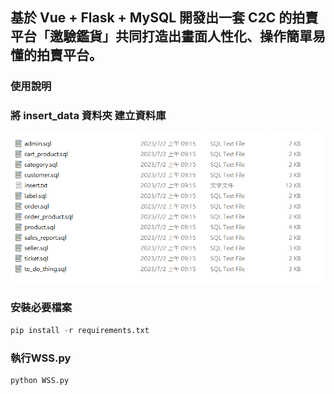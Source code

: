 ## 基於 Vue + Flask + MySQL 開發出一套 C2C 的拍賣平台「邀驗鑑貨」共同打造出畫面人性化、操作簡單易懂的拍賣平台。
### 使用說明

### 將 **insert_data** 資料夾 建立資料庫

![1](img/1.png)

### 安裝必要檔案

```python
pip install -r requirements.txt
```

### 執行WSS.py

```python
python WSS.py
```


